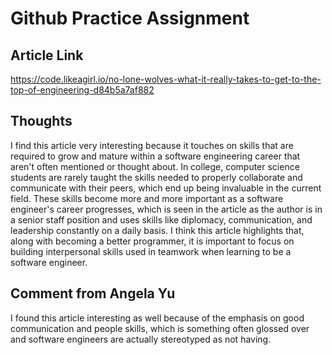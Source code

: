 # Github Practice Assignment

## Article Link
https://code.likeagirl.io/no-lone-wolves-what-it-really-takes-to-get-to-the-top-of-engineering-d84b5a7af882

## Thoughts
I find this article very interesting because it touches on skills that are required to grow and mature within a software engineering career that aren't often mentioned or thought about. In college, computer science students are rarely taught the skills needed to properly collaborate and communicate with their peers, which end up being invaluable in the current field. These skills become more and more important as a software engineer's career progresses, which is seen in the article as the author is in a senior staff position and uses skills like diplomacy, communication, and leadership constantly on a daily basis. I think this article highlights that, along with becoming a better programmer, it is important to focus on building interpersonal skills used in teamwork when learning to be a software engineer.

## Comment from Angela Yu
I found this article interesting as well because of the emphasis on good communication and people skills, which is something often glossed over and software engineers are actually stereotyped as not having.